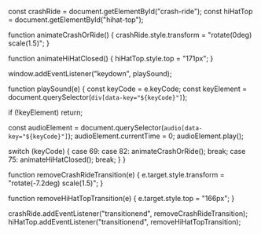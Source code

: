 const crashRide = document.getElementById("crash-ride");
const hiHatTop = document.getElementById("hihat-top");

function animateCrashOrRide() {
  crashRide.style.transform = "rotate(0deg) scale(1.5)";
}

function animateHiHatClosed() {
  hiHatTop.style.top = "171px";
}

window.addEventListener("keydown", playSound);

function playSound(e) {
  const keyCode = e.keyCode;
  const keyElement = document.querySelector(`div[data-key="${keyCode}"]`);

  if (!keyElement) return;

  const audioElement = document.querySelector(`audio[data-key="${keyCode}"]`);
  audioElement.currentTime = 0;
  audioElement.play();

  switch (keyCode) {
    case 69:
    case 82:
      animateCrashOrRide();
      break;
    case 75:
      animateHiHatClosed();
      break;
  }
}

function removeCrashRideTransition(e) {
  e.target.style.transform = "rotate(-7.2deg) scale(1.5)";
}

function removeHiHatTopTransition(e) {
  e.target.style.top = "166px";
}

crashRide.addEventListener("transitionend", removeCrashRideTransition);
hiHatTop.addEventListener("transitionend", removeHiHatTopTransition);
